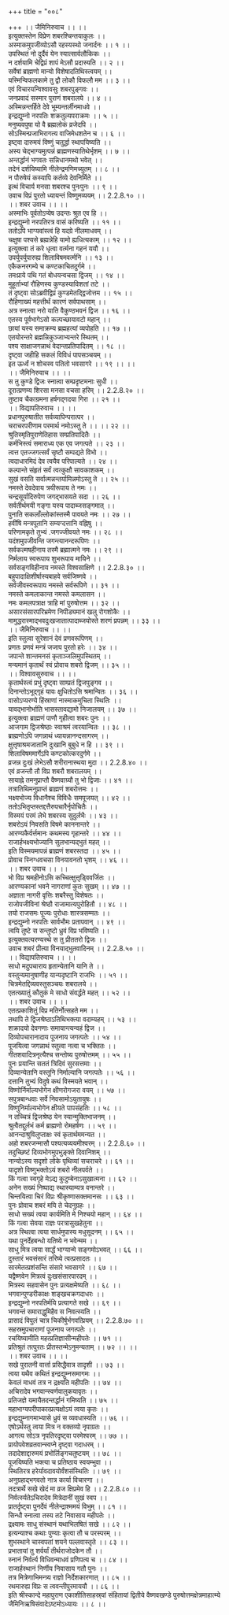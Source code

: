 +++
title = "००८"

+++
।। जैमिनिरुवाच ।। ।।  
इत्युक्तस्तेन विप्रेण शबरश्चिन्तयाकुलः ।।  
अस्माकमुपजीव्योऽसौ रहस्यस्थो जनार्दनः ।। १ ।।  
उपस्थितं नो दुर्दैवं येन स्यात्सार्वलौकिकः ।।  
न दर्शयामि चेद्विप्रं शापं मेऽसौ प्रदास्यति ।। २ ।।  
सर्वेषां ब्राह्मणो मान्यो विशेषादतिथिस्त्वयम् ।।  
यस्मिन्विफलकामे तु द्वौ लोकौ विफलौ मम ।। ३ ।।  
एवं विचारयन्विश्वावसुः शबरपुङ्गवः ।।  
जनप्रवादं सस्मार पुराणं शबरालये ।। ४ ।।  
अस्मिन्नन्तर्हिते देवे भूम्यन्तर्लीनमाधवे ।।  
इन्द्रद्युम्नो नरपतिः शक्रतुल्यपराक्रमः ।। ५ ।।  
मनुष्यवपुषा यो वै ब्रह्मलोकं व्रजेदपि ।।  
सोऽस्मिन्प्रजाभिरागत्य वाजिमेधशतेन च ।। ६ ।।  
इष्ट्वा दारुमयं विष्णुं चतुर्द्धा स्थापयिष्यति ।।  
अस्य चेद्भाग्यमुत्पन्नं ब्राह्मणस्यातिथेर्भृशम् ।। ७ ।।  
अन्तर्द्धानं भगवतः सन्निधानमथो भवेत् ।।  
तदेनं दर्शयिष्यामि नीलेन्द्रमणिमच्युतम् ।। ८ ।।  
न पौरुषेयं कस्यापि कर्तव्ये देवनिर्मिते ।।  
इत्थं विचार्य मनसा शबरश्च पुनःपुनः ।। ९ ।।  
उवाच विप्रं पुरतो ध्यायन्तं विष्णुमव्ययम् ।। 2.2.8.१० ।।  
।। शबर उवाच ।। ।।  
अस्माभिः पूर्वतोऽप्येष उदन्तः श्रुत एव हि ।।  
इन्द्रद्युम्नो नरपतिरत्र वासं करिष्यति ।। ११ ।।  
ततोऽपि भाग्यवांस्त्वं हि यदग्रे नीलमाधवम् ।।  
चक्षुषा पश्यसे ब्रह्मन्नेहि यामो ह्यधित्यकाम् ।। १२ ।।  
इत्युक्त्वा तं करे धृत्वा वर्त्मना गहनं ययौ ।।  
उपर्युपर्युपारुह्य शिलाविषमवर्त्मनि ।। १३ ।।  
एकैकनरगम्ये च कण्टकाचितदुर्गमे ।।  
तमःप्राये पथि गतं बोधयन्वचसा द्विजम् ।। १४ ।।  
मुहूर्ताभ्यां रौहिणस्य कुण्डस्याविशतां तटे ।।  
तं दृष्ट्वा सोऽब्रवीद्विप्रं कुण्डमेतद्द्विजोत्तम ।। १५ ।।  
रौहिणाख्यं महत्तीर्थं कारणं सर्वपाथसाम् ।।  
अत्र स्नात्वा नरो याति वैकुण्ठभवनं द्विज ।। १६ ।।  
एतस्य पूर्वभागेऽसो कल्पच्छायावटो महान् ।।  
छायां यस्य समाक्रम्य ब्रह्महत्यां व्यपोहति ।। १७ ।।  
एतयोरन्तरे ब्रह्मन्निकुञ्जाभ्यन्तरे स्थितम् ।।  
पश्य साक्षाजगन्नाथं वेदान्तप्रतिपादितम् ।। १८ ।।  
दृष्ट्वा जहीहि सकलं विविधं पापसञ्चयम् ।।  
इत ऊर्ध्वं न शोचस्व पतितो भवसागरे ।। १९ ।। ।।  
।। जैमिनिरुवाच ।। ।।  
स तु कुण्डे द्विजः स्नात्वा सम्प्रदृष्टमनाः सुधी ।।  
दूरात्प्रणम्य शिरसा मनसा वचसा हरिम् ।। 2.2.8.२० ।।  
तुष्टाव चैकाग्रमना हर्षगद्गदया गिरा ।। २१ ।।  
।। विद्यापतिरुवाच ।। ।।  
प्रधानपुरुषातीत सर्वव्यापिन्परात्पर ।।  
चराचरपरीणाम परमार्थ नमोऽस्तु ते ।। ।। २२ ।।  
श्रुतिस्मृतिपुराणेतिहास सम्प्रतिपादितैः ।।  
कर्मभिस्त्वं समाराध्य एक एव जगत्पते ।। २३ ।।  
त्वत्त एतज्जगत्सर्वं सृष्टौ सम्पद्यते विभो ।।  
त्वदाधारमिदं देव त्वयैव परिपाल्यते ।। २४ ।।  
कल्पान्ते संहृतं सर्वं त्वत्कुक्षौ सावकाशकम् ।।  
सुखं वसति सर्वात्मन्नन्तर्यामिन्नमोऽस्तु ते ।। २५ ।।  
नमस्ते देवदेवाय त्रयीरूपाय ते नमः ।।  
चन्द्रसूर्यादिरुपेण जगद्भासयते सदा ।। २६ ।।  
सर्वतीर्थमयी गङ्गा यस्य पादाब्जसङ्गमात् ।।  
पुनाति सकलाँल्लोकांस्तस्मै पावयते नमः ।। २७ ।।  
हवींषि मन्त्रपूतानि सम्यग्दत्तानि वह्निषु ।।  
परिणामकृते तुभ्यं .जगज्जीवयते नमः ।। २८ ।।  
यदंशमुपजीवन्ति जगन्त्यानन्दरूपिणः ।।  
सर्वकल्मषहीनाय तस्मै ब्रह्मात्मने नमः ।। २९ ।।  
निर्मलाय स्वरूपाय शुभरूपाय मायिने ।।  
सर्वसङ्गविहीनाय नमस्ते विश्वसाक्षिणे ।। 2.2.8.३० ।।  
बहुपादाक्षिशीर्षास्यबाहवे सर्वजिष्णवे ।।  
सर्वजीवस्वरूपाय नमस्ते सर्वरूपिणे ।। ३१ ।।  
नमस्ते कमलाकान्त नमस्ते कमलासन ।।  
नमः कमलपत्राक्ष त्राहि मां पुरुषोत्तम ।। ३२ ।।  
असारसंसारपरिभ्रमेण निपीड्यमानं खलु रोगशोकैः ।।  
मामुद्धरास्माद्भवदुःखजातात्पादाब्जयोस्ते शरणं प्रपन्नम् ।। ३३ ।।  
।। जैमिनिरुवाच ।। ।।  
इति स्तुत्वा सुरेशानं देवं प्रणवरूपिणम् ।।  
प्रणतः प्रणवं मन्त्रं जजाप पुरतो हरेः ।। ३४ ।।  
जपान्ते शान्तमनसं कृताञ्जलिमुपस्थितम् ।।  
मन्यमानं कृतार्थं स्वं प्रोवाच शबरो द्विजम् ।। ३५ ।।  
।। विश्वावसुरुवाच ।। ।।  
कृतार्थस्त्वं प्रभुं दृष्ट्वा साम्प्रतं द्विजपुङ्गव ।।  
दिनान्तोऽभूद्गृहं यावः क्षुधितोऽसि श्रमान्वितः ।। ३६ ।।  
वासोऽप्यरण्ये हिंस्राणां नास्माकमुचिता स्थितिः ।।  
यावद्भानोर्भाति भासस्तावद्यामो निजालयम् ।। ३७ ।।  
इत्युक्त्वा ब्राह्मणं पाणौ गृहीत्वा शबरः पुनः ।।  
आजगाम द्विजश्रेष्ठाः स्वाश्रमं त्वरयान्वितः ।। ३८ ।।  
ब्राह्मणोऽपि जगन्नाथं ध्यायन्नानन्दसागरम् ।।  
क्षुत्तृषाश्रमजातानि दुःखानि बुबुधे न हि ।। ३९ ।।  
शिलाविषममार्गेऽपि कण्टकोत्करदुर्गमे ।।  
व्रजन्न दुःखं लेभेऽसौ शरीरानास्थया मुदा ।। 2.2.8.४० ।।  
एवं व्रजन्तौ तौ विप्र शबरौ शबरालयम् ।।  
सायाह्ने तमनुप्राप्तौ वैष्णवाग्र्यौ तु भो द्विजाः ।। ४१ ।।  
तत्रातिथिमनुप्राप्तं ब्राह्मणं शबरोत्तमः ।।  
भक्ष्यभोज्य विधानैश्च विविधैः समपूजयत् ।। ४२ ।।  
ततोऽभितृप्तस्तद्दत्तैरुपचारैर्नृपोचितैः ।।  
विस्मयं परमं लेभे शबरस्य सुदुर्लभैः ।। ४३ ।।  
शबरोऽयं निवसति विषमे काननान्तरे ।।  
आरण्यकैर्वर्त्तमानः कथमस्य गृहान्तरे ।। ४४ ।।  
राजार्हभक्ष्यभोज्यानि सुलभान्यद्भुतं महत् ।।  
इति विस्मयमापन्नं ब्राह्मणं शबरस्तदा ।। ४५ ।।  
प्रोवाच स्निग्धवचसा विनयावनतो भृशम् ।। ४६ ।।  
।। शबर उवाच ।। ।।  
भो विप्र श्रमहीनोऽसि कच्चित्क्षुत्तृड्विवर्जितः ।।  
आरण्यकानां भवने नागराणां कुतः सुखम् ।। ४७ ।।  
अज्ञाता नागरी वृत्तिः शबरैस्तु विशेषतः ।।  
राजोपजीविनां श्रेष्ठौ राजामात्यपुरोहितौ ।। ४८ ।।  
तयो राजसमः पूज्यः पुरोधाः शास्त्रसम्मतः ।।  
इन्द्रद्युम्नो नरपतिः सार्वभौमः प्रतापवान् ।। ४९ ।।  
त्वयि तुष्टे स सन्तुष्टो ध्रुवं विप्र भविष्यति ।।  
इत्युक्तवत्यरण्यस्थे स तु प्रीततरो द्विजः ।।  
उवाच शबरं प्रीत्या विनयाद्भुतवादिनम् ।। 2.2.8.५० ।।  
।। विद्यापतिरुवाच ।। ।।  
साधो मदुपचाराय हृतान्येतानि यानि ते ।।  
वस्तुन्यमानुषाणीह यान्यदृष्टानि राजभिः ।। ५१ ।।  
चित्रमेतद्दिव्यवस्तुसञ्चयः शबरालये ।।  
एतत्ख्यातुं कौतुकं मे साधो संवर्द्धते महत् ।। ५२ ।।  
।। शबर उवाच ।। ।।  
एतत्प्रकाशितुं विप्र मतिर्नोत्सहते मम ।।  
तथापि ते द्विजश्रेष्ठाऽतिथिभक्त्या वदाम्यहम् ।। ५३ ।।  
शक्रादयो देवगणाः समायान्त्यन्वहं द्विज ।।  
दिव्योपचारानादाय पूजनाय जगत्पतेः ।। ५४ ।।  
पूजयित्वा जगन्नाथं स्तुत्वा नत्वा च भक्तितः ।।  
गीतशवादित्रनृत्यैश्च सन्तोष्य पुरुषोत्तमम् ।। ५५ ।।  
पुनः प्रयान्ति सततं त्रिदिवं सुरसत्तमाः ।।  
दिव्यान्येतानि वस्तूनि निर्माल्यानि जगत्पतेः ।। ५६ ।।  
दत्तानि तुभ्यं विदुषे कथं विस्मयते भवान् ।।  
विष्णोर्निर्माल्यभोगेन क्षीणरोगजरा वयम् ।। ५७ ।।  
सपुत्रबान्धवाः सर्वे निवसामोऽयुतायुषः ।।  
विष्णुनिर्माल्यभोगेन क्षीयते पापसंहतिः ।। ५८ ।।  
न तच्चित्रं द्विजश्रेष्ठ येन स्यान्मुक्तिभाजनम् ।।  
श्रुत्वैतद्दुर्लभं कर्म ब्राह्मणो रोमहर्षणः ।। ५९ ।।  
आनन्दाश्रुविलुप्ताक्षः स्वं कृतार्थममन्यत ।।  
अहो शबरजन्मासौ पश्यत्यव्ययमीश्वरम् ।। 2.2.8.६० ।।  
तदुच्छिष्टं दिव्यभोगमुपभुङ्क्ते दिवानिशम् ।।  
नान्योऽस्य सदृशो लोके पृथिव्यां सचराचरे ।। ६१ ।।  
यादृशो विष्णुभक्तोऽयं शबरो नीलपर्वते ।।  
किं गत्वा स्वगृहे मेऽद्य कुटुम्बेनाऽसुखात्मना ।। ६२ ।।  
अनेन सख्यं निष्पाद्य स्थास्याम्यत्र वनान्तरे ।।  
चिन्तयित्वा चिरं विप्रः श्रीकृष्णासक्तमानसः ।। ६३ ।।  
पुनः प्रोवाच शबरं मयि ते चेदनुग्रहः ।।  
साधो सख्यं त्वया कार्यमिति मे निश्चयो महान् ।। ६४ ।।  
किं गत्वा सेवया राज्ञः परत्रासुखहेतुना ।।  
अत्र स्थित्वा त्वया सार्धमुपास्य मधुसूदनम् ।। ६५ ।।  
यथा पुनर्देहबन्धो यतिष्ये न भवेन्मम ।।  
साधु मित्र त्वया सार्द्धं भाग्यान्मे सङ्गमोऽभवत् ।। ६६ ।।  
दुस्तारं भवसंसारं तरिष्ये त्वत्प्रसादतः ।।  
सारमेतत्प्रशंसन्ति संसारे भवसागरे ।। ६७ ।।  
यद्वैष्णवेन मित्रत्वं दुःखसंसारपारदम् ।।  
मित्रस्य सहवासेन पुनः प्रत्यक्षमेष्यति ।। ६८ ।।  
भगवान्पुण्डरीकाक्षः शङ्खचक्रगदाधरः ।।  
इन्द्रद्युम्नो नरपतिर्मयि प्रत्यागते सखे ।। ६९ ।।  
भगवन्तं समाराद्धुमिहैव स निवत्स्यति ।।  
प्रासादं विपुलं चात्र चिकीर्षुर्भगवत्प्रियम् ।। 2.2.8.७० ।।  
सहस्रमुपचाराणां पूजनाय जगत्पतेः ।।  
रचयिष्यामीति महत्प्रतिज्ञासीन्महीपतेः ।। ७१ ।।  
प्रतिश्रुतं तत्पुरतः प्रीतस्तन्मेऽनुमन्यताम् ।। ७२ ।। ।।  
।। शबर उवाच ।। ।।  
सखे पुरातनी वार्त्ता प्रसिद्धैवात्र तादृशी ।। ७३ ।।  
त्वया यथैव कथितं इन्द्रद्युम्नसमागमः ।।  
केवलं माधवं तत्र न द्रक्ष्यति महीपतिः ।। ७४ ।।  
अचिरादेव भगवान्स्वर्णवालुकयावृतः ।।  
प्रतिजज्ञे यमायैतदन्तर्द्धानं गमिष्यति ।। ७५ ।।  
महाभाग्यपरीपाकात्प्रत्यक्षोऽयं त्वया कृतः ।।  
इन्द्रद्युम्नागमाभ्यासे ध्रुवं स व्यवधास्यति ।। ७६ ।।  
एषोऽर्थस्तु त्वया मित्र न वक्तव्यो नृपाग्रतः ।।  
आगत्य सोऽत्र नृपतिरदृष्ट्वा परमेश्वरम् ।। ७७ ।।  
प्रायोपवेशव्रतवान्स्वप्ने दृष्ट्वा गदाधरम् ।।  
तदादेशाद्दारुमयं प्रभोर्लिङ्गचतुष्टयम् ।। ७८ ।।  
पूजयिष्यति भक्त्या च प्रतिष्ठाय स्वयम्भुवा ।।  
स्थितिरत्र हरेर्यावदावयोर्वंशसंस्थितिः ।। ७९ ।।  
अनुग्रहाद्भगवतो नात्र कार्या विचारणा ।।  
तदत्रार्थे सखे खेदं मा व्रज क्षिप्रमेव हि ।। 2.2.8.८० ।।  
निर्वर्त्स्यतेऽचिरादेव मित्रेदानीं सुखं स्वप ।।  
प्रातर्दृष्ट्वा पुनर्देवं नीलेन्द्राश्ममयं विभुम् ।। ८१ ।।  
सिन्धौ स्नात्वा तस्य तटे निवासाय महीपतेः ।।  
द्रक्ष्यामः साधु संस्थानं यथाभिलषितं सखे ।। ८२ ।।  
इत्यन्याश्च कथाः पुण्याः कृत्वा तौ च परस्परम् ।।  
शुभस्थाने चास्वपतां शयने पल्लवास्तृते ।। ८३ ।।  
प्रभातायां तु शर्वर्यां तीर्थराजोदकेन तौ ।।  
स्नानं निर्वर्त्य विधिवन्माधवं प्रणिपत्य च ।। ८४ ।।  
राजार्हस्थानं निर्णीय निवासाय गतौ पुनः ।।  
तत्र मित्रेणाभिमन्त्र्य राज्ञो निर्देशकारणात् ।। ८५ ।।  
रथमारुह्य विप्रः स त्ववन्तीपुरमाययौ ।। ८६ ।।  
इति श्रीस्कान्दे महापुराण एकाशीतिसाहस्र्यां संहितायां द्वितीये वैष्णवखण्डे पुरुषोत्तमक्षेत्रमाहात्म्ये जैमिनिऋषिसंवादेऽष्टमोऽध्यायः ।। ८ ।।